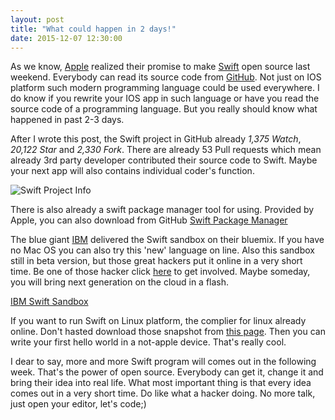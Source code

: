 ```yaml
---
layout: post
title: "What could happen in 2 days!"
date: 2015-12-07 12:30:00
---
```


As we know, [Apple](http://www.apple.com) realized their promise to make [Swift](https://swift.org) open source last weekend. Everybody can read its source code from [GitHub](https://github.com/apple/swift). Not just on IOS platform such modern programming language could be used everywhere. I do know if you rewrite your IOS app in such language or have you read the source code of a programming language. But you really should know what happened in past 2-3 days.

After I wrote this post, the Swift project in GitHub already *1,375 Watch*, *20,122 Star* and *2,330 Fork*. There are already 53 Pull requests which mean already 3rd party developer contributed their source code to Swift. Maybe your next app will also contains individual coder's function.

![Swift Project Info]({{site.url}}/assets/swift_info.png)

There is also already a swift package manager tool for using. Provided by Apple, you can also download from GitHub [Swift Package Manager](https://github.com/apple/swift-package-manager)

The blue giant [IBM](http://www.ibm.com/us-en/) delivered the Swift sandbox on their bluemix. If you have no Mac OS you can also try this 'new' language on line. Also this sandbox still in beta version, but those great hackers put it online in a very short time. Be one of those hacker click [here](https://developer.ibm.com/swift/) to get involved. Maybe someday, you will bring next generation on the cloud in a flash.

[IBM Swift Sandbox](http://swiftlang.ng.bluemix.net/#/repl)

If you want to run Swift on Linux platform, the complier for linux already online. Don't hasted download those snapshot from [this page](https://swift.org/download/#latest-development-snapshots). Then you can write your first hello world in a not-apple device. That's really cool.

I dear to say, more and more Swift program will comes out in the following week. That's the power of open source. Everybody can get it, change it and bring their idea into real life. What most important thing is that every idea comes out in a very short time. Do like what a hacker doing. No more talk, just open your editor, let's code;)
